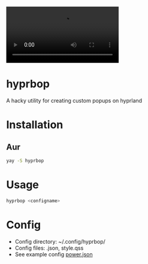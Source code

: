 <video src="https://github.com/user-attachments/assets/7b08b45a-dd1d-446b-96b5-2a028c98ac0e
" controls preload></video>

# hyprbop
A hacky utility for creating custom popups on hyprland

# Installation
## Aur
```bash
yay -S hyprbop
```

# Usage
```bash
hyprbop <configname>
```

# Config
- Config directory: ~/.config/hyprbop/
- Config files: <configname>.json, style.qss
- See example config [power.json](src/hyprbop/config/power.json)

